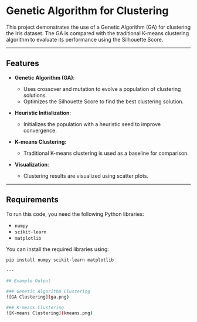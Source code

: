# Genetic Algorithm for Clustering

This project demonstrates the use of a Genetic Algorithm (GA) for clustering the Iris dataset. The GA is compared with the traditional K-means clustering algorithm to evaluate its performance using the Silhouette Score.

---

## Features

- **Genetic Algorithm (GA)**:
  - Uses crossover and mutation to evolve a population of clustering solutions.
  - Optimizes the Silhouette Score to find the best clustering solution.

- **Heuristic Initialization**:
  - Initializes the population with a heuristic seed to improve convergence.

- **K-means Clustering**:
  - Traditional K-means clustering is used as a baseline for comparison.

- **Visualization**:
  - Clustering results are visualized using scatter plots.

---

## Requirements

To run this code, you need the following Python libraries:

- `numpy`
- `scikit-learn`
- `matplotlib`

You can install the required libraries using:

```bash
pip install numpy scikit-learn matplotlib

---

## Example Output

### Genetic Algorithm Clustering
![GA Clustering](ga.png)

### K-means Clustering
![K-means Clustering](kmeans.png)
